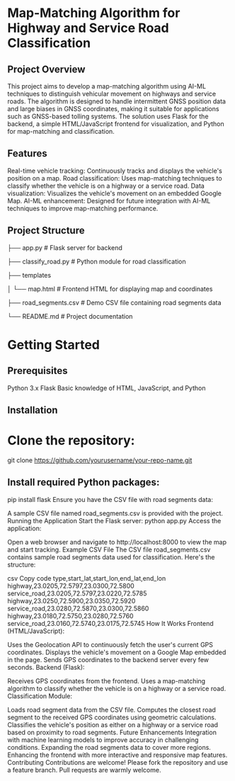 # Map-Matching Algorithm for Highway and Service Road Classification

## Project Overview
This project aims to develop a map-matching algorithm using AI-ML techniques to distinguish vehicular movement on highways and service roads. 
The algorithm is designed to handle intermittent GNSS position data and large biases in GNSS coordinates, making it suitable for applications such as GNSS-based tolling systems. 
The solution uses Flask for the backend, a simple HTML/JavaScript frontend for visualization, and Python for map-matching and classification.

## Features
Real-time vehicle tracking: Continuously tracks and displays the vehicle's position on a map.
Road classification: Uses map-matching techniques to classify whether the vehicle is on a highway or a service road.
Data visualization: Visualizes the vehicle's movement on an embedded Google Map.
AI-ML enhancement: Designed for future integration with AI-ML techniques to improve map-matching performance.

## Project Structure

├── app.py                  # Flask server for backend

├── classify_road.py        # Python module for road classification

├── templates

│   └── map.html            # Frontend HTML for displaying map and coordinates

├── road_segments.csv       # Demo CSV file containing road segments data

└── README.md               # Project documentation

# Getting Started
## Prerequisites
Python 3.x
Flask
Basic knowledge of HTML, JavaScript, and Python

## Installation
# Clone the repository:
git clone https://github.com/yourusername/your-repo-name.git

## Install required Python packages:
pip install flask
Ensure you have the CSV file with road segments data:

A sample CSV file named road_segments.csv is provided with the project.
Running the Application
Start the Flask server:
python app.py
Access the application:

Open a web browser and navigate to http://localhost:8000 to view the map and start tracking.
Example CSV File
The CSV file road_segments.csv contains sample road segments data used for classification. Here's the structure:

csv
Copy code
type,start_lat,start_lon,end_lat,end_lon
highway,23.0205,72.5797,23.0300,72.5800
service_road,23.0205,72.5797,23.0220,72.5785
highway,23.0250,72.5900,23.0350,72.5920
service_road,23.0280,72.5870,23.0300,72.5860
highway,23.0180,72.5750,23.0280,72.5760
service_road,23.0160,72.5740,23.0175,72.5745
How It Works
Frontend (HTML/JavaScript):

Uses the Geolocation API to continuously fetch the user's current GPS coordinates.
Displays the vehicle's movement on a Google Map embedded in the page.
Sends GPS coordinates to the backend server every few seconds.
Backend (Flask):

Receives GPS coordinates from the frontend.
Uses a map-matching algorithm to classify whether the vehicle is on a highway or a service road.
Classification Module:

Loads road segment data from the CSV file.
Computes the closest road segment to the received GPS coordinates using geometric calculations.
Classifies the vehicle's position as either on a highway or a service road based on proximity to road segments.
Future Enhancements
Integration with machine learning models to improve accuracy in challenging conditions.
Expanding the road segments data to cover more regions.
Enhancing the frontend with more interactive and responsive map features.
Contributing
Contributions are welcome! Please fork the repository and use a feature branch. Pull requests are warmly welcome.



